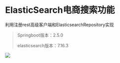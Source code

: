 # ElasticSearch电商搜索功能

利用注册rest高级客户端和ElasticsearchRepository实现

>Springboot版本：2.5.0
>
>elasticsearch版本：7.16.3


![](https://s3.bmp.ovh/imgs/2022/01/67db610f734fc112.png)
